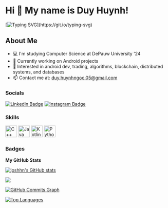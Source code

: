 # Hi 👋 My name is Duy Huynh! 

[![Typing SVG](https://readme-typing-svg.herokuapp.com?font=comfortaa&color=%1c1917&size=25&height=40&lines=I'm+a+CS+Junior.;Nice+to+meet+you!)](https://git.io/typing-svg)

## About Me 

*   💻  I'm studying Computer Science at DePauw University '24
*   🧠  Currently working on Android projects
*   🌱  Interested in android dev, trading, algorithms, blockchain, distributed systems, and databases
*   📫  Contact me at: [duy.huynhngoc.05@gmail.com](mailto:duy.huynhngoc.05@gmail.com)

### Socials

[![Linkedin Badge](https://img.shields.io/badge/LinkedIn-0077B5?style=for-the-badge&logo=linkedin&logoColor=white)](https://www.linkedin.com/in/joshhn/)
[![Instagram Badge](https://img.shields.io/badge/Instagram-E4405F?style=for-the-badge&logo=instagram&logoColor=white)](https://www.instagram.com/duyhn.josh/)
<!-- [![Website Badge](https://img.shields.io/badge/Website-3b5998?style=flat-square&logo=google-chrome&logoColor=white)]() -->

### Skills
  
<p align="left">
<a href="https://docs.microsoft.com/en-us/cpp/?view=msvc-170" target="_blank" rel="noreferrer"><img src="https://raw.githubusercontent.com/danielcranney/readme-generator/main/public/icons/skills/cplusplus-colored.svg" width="36" height="36" alt="C++" /></a>
<a href="https://www.oracle.com/java/" target="_blank" rel="noreferrer"><img src="https://raw.githubusercontent.com/danielcranney/readme-generator/main/public/icons/skills/java-colored.svg" width="36" height="36" alt="Java" /></a>
<a href="https://kotlinlang.org/" target="_blank" rel="noreferrer"><img src="https://raw.githubusercontent.com/danielcranney/readme-generator/main/public/icons/skills/kotlin-colored.svg" width="36" height="36" alt="Kotlin" /></a>
<a href="https://www.python.org/" target="_blank" rel="noreferrer"><img src="https://raw.githubusercontent.com/danielcranney/readme-generator/main/public/icons/skills/python-colored.svg" width="36" height="36" alt="Python" /></a>
</p>

### Badges

<b>My GitHub Stats</b>

<a href="http://www.github.com/joshhn"><img src="https://github-readme-stats.vercel.app/api?username=joshhn&show_icons=true&hide=&count_private=true&title_color=10b981&text_color=ffffff&icon_color=10b981&bg_color=0f172a&hide_border=true&show_icons=true" alt="joshhn's GitHub stats" /></a>

<a href="http://www.github.com/joshhn"><img src="https://github-readme-streak-stats.herokuapp.com/?user=joshhn&stroke=ffffff&background=0f172a&ring=10b981&fire=10b981&currStreakNum=ffffff&currStreakLabel=10b981&sideNums=ffffff&sideLabels=ffffff&dates=ffffff&hide_border=true" /></a>

<a href="http://www.github.com/joshhn"><img src="https://activity-graph.herokuapp.com/graph?username=joshhn&bg_color=0f172a&color=ffffff&line=10b981&point=ffffff&area_color=0f172a&area=true&hide_border=true&custom_title=GitHub%20Commits%20Graph" alt="GitHub Commits Graph" /></a>

<a href="https://github.com/joshhn" align="left"><img src="https://github-readme-stats.vercel.app/api/top-langs/?username=joshhn&langs_count=10&title_color=10b981&text_color=ffffff&icon_color=10b981&bg_color=0f172a&hide_border=true&locale=en&custom_title=Top%20%Languages" alt="Top Languages" /></a>
